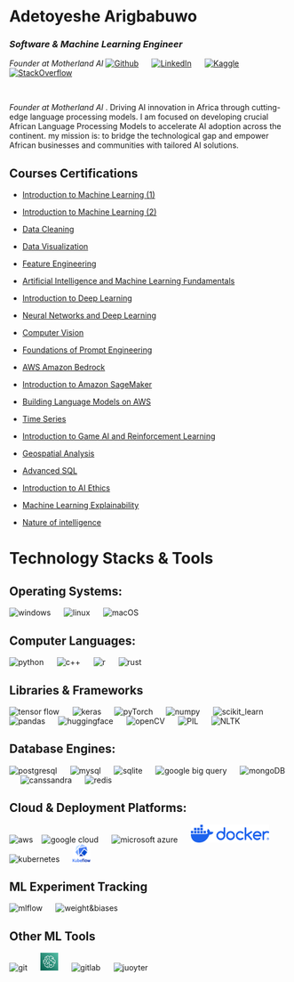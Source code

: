 # Adetoyeshe Arigbabuwo
### *Software & Machine Learning Engineer*
*Founder at Motherland AI* 
[<img src='https://upload.wikimedia.org/wikipedia/commons/9/91/Octicons-mark-github.svg' alt='Github' height='24'></img>](https://github.com/princegbabuwo)
&nbsp;&nbsp;&nbsp;&nbsp;
[<img src='https://upload.wikimedia.org/wikipedia/commons/7/7e/LinkedIn_PNG16.png' height='24' alt='LinkedIn'>](https://www.linkedin.com/in/princegbabuwo/)
&nbsp;&nbsp;&nbsp;&nbsp;
[<img src='https://upload.wikimedia.org/wikipedia/commons/7/7c/Kaggle_logo.png' alt='Kaggle' height='24'>](https://www.kaggle.com/adetoyeshearigbabuwo)
&nbsp;&nbsp;&nbsp;&nbsp;
[<img src='https://upload.wikimedia.org/wikipedia/commons/e/ef/Stack_Overflow_icon.svg' alt='StackOverflow' height='24'>](https://stackoverflow.com/users/10446949/adetoye?tab=profile)

<br>

*Founder at Motherland AI* . Driving AI innovation in Africa through cutting-edge language processing models. I am focused on developing crucial African Language Processing Models to accelerate AI adoption across the continent. my mission is: to bridge the technological gap and empower African businesses and communities with tailored AI solutions.

## Courses Certifications
* [Introduction to Machine Learning (1)](https://drive.google.com/file/d/1mmU3nTjaUeYOo2odR4GfeB1OGh8EPhbe/view?usp=drive_link)

* [Introduction to Machine Learning (2)](https://www.kaggle.com/learn/certification/adetoyeshearigbabuwo/intro-to-machine-learning)

* [Data Cleaning](https://www.kaggle.com/learn/certification/adetoyeshearigbabuwo/data-cleaning)

* [Data Visualization](https://www.kaggle.com/learn/certification/adetoyeshearigbabuwo/data-visualization)

* [Feature Engineering](https://www.kaggle.com/learn/certification/adetoyeshearigbabuwo/feature-engineering)

* [Artificial Intelligence and Machine Learning Fundamentals](https://www.udemy.com/certificate/UC-41d45651-33b3-4569-8cc3-c38b0f5bfc89/)

* [Introduction to Deep Learning](https://www.kaggle.com/learn/certification/adetoyeshearigbabuwo/intro-to-deep-learning)

* [Neural Networks and Deep Learning](https://www.coursera.org/account/accomplishments/records/CWXK45GT9C9J)

* [Computer Vision](https://www.kaggle.com/learn/certification/adetoyeshearigbabuwo/computer-vision)

* [Foundations of Prompt Engineering](https://drive.google.com/file/d/1tbD056rcv_A87qx6-QxAnX9-WBicZSCZ/view?usp=drive_link)

* [AWS Amazon Bedrock](https://drive.google.com/file/d/10etOp-Gkg061r1fIH-zFp2yKw5mQ7wXY/view?usp=drive_link)

* [Introduction to Amazon SageMaker](https://drive.google.com/file/d/19fKGG3vuc3QzLqD5jZTH9-XbjNBMJQsv/view?usp=drive_link)

* [Building Language Models on AWS](https://drive.google.com/file/d/18AvJ4IsSW0viSZPOksXZYoDK7JPQTjXA/view?usp=drive_link)

* [Time Series](https://www.kaggle.com/learn/certification/adetoyeshearigbabuwo/time-series)

* [Introduction to Game AI and Reinforcement Learning](https://www.kaggle.com/learn/certification/adetoyeshearigbabuwo/intro-to-game-ai-and-reinforcement-learning)

* [Geospatial Analysis](https://www.kaggle.com/learn/certification/adetoyeshearigbabuwo/geospatial-analysis)

* [Advanced SQL](https://www.kaggle.com/learn/certification/adetoyeshearigbabuwo/advanced-sql)

* [Introduction to AI Ethics](https://www.kaggle.com/learn/certification/adetoyeshearigbabuwo/intro-to-ai-ethics)

* [Machine Learning Explainability](https://www.kaggle.com/learn/certification/adetoyeshearigbabuwo/machine-learning-explainability)

* [Nature of intelligence](https://www.udemy.com/certificate/UC-1f5b8821-780d-4a5e-9d20-501c66538af3/)




# Technology Stacks & Tools
## Operating Systems:
<img src='https://upload.wikimedia.org/wikipedia/commons/8/87/Windows_logo_-_2021.svg' height='32' alt='windows'></img>
&nbsp;&nbsp;&nbsp;&nbsp;
<img src='https://upload.wikimedia.org/wikipedia/commons/f/f1/Icons8_flat_linux.svg' height='32' alt='linux'></img>
&nbsp;&nbsp;&nbsp;&nbsp;
<img src='https://upload.wikimedia.org/wikipedia/commons/7/74/Apple_logo_dark_grey.svg' height='32' alt='macOS'></img>
&nbsp;&nbsp;&nbsp;&nbsp;
<br>

## Computer Languages:
<img src='https://upload.wikimedia.org/wikipedia/commons/c/c3/Python-logo-notext.svg' height='32' alt='python'></img>
&nbsp;&nbsp;&nbsp;&nbsp;
<img src='https://upload.wikimedia.org/wikipedia/commons/1/18/ISO_C%2B%2B_Logo.svg' height='32' alt='c++'>
&nbsp;&nbsp;&nbsp;&nbsp;
<img src='https://www.r-project.org/logo/Rlogo.svg' height='32' alt='r'>
&nbsp;&nbsp;&nbsp;&nbsp;
<img src='https://www.rust-lang.org/logos/rust-logo-32x32.png' alt='rust'>
<br>

## Libraries & Frameworks
<img src='https://upload.wikimedia.org/wikipedia/commons/2/2d/Tensorflow_logo.svg' height='32' alt='tensor flow'></img>
&nbsp;&nbsp;&nbsp;&nbsp;
<img src='https://upload.wikimedia.org/wikipedia/commons/a/ae/Keras_logo.svg' height='32' alt='keras'></img>
&nbsp;&nbsp;&nbsp;&nbsp;
<img src='https://upload.wikimedia.org/wikipedia/commons/1/10/PyTorch_logo_icon.svg' height='32' alt='pyTorch'>
&nbsp;&nbsp;&nbsp;&nbsp;
<img src='https://upload.wikimedia.org/wikipedia/commons/3/31/NumPy_logo_2020.svg' height='32' alt='numpy'>
&nbsp;&nbsp;&nbsp;&nbsp;
<img src='https://upload.wikimedia.org/wikipedia/commons/0/05/Scikit_learn_logo_small.svg' height='32' alt='scikit_learn'>
&nbsp;&nbsp;&nbsp;&nbsp;
<img src='https://upload.wikimedia.org/wikipedia/commons/e/ed/Pandas_logo.svg' height='32' alt='pandas'>
&nbsp;&nbsp;&nbsp;&nbsp;
<img src='https://cdn-lfs.huggingface.co/repos/96/a2/96a2c8468c1546e660ac2609e49404b8588fcf5a748761fa72c154b2836b4c83/42378b786aa85e6103abbd2ee24e56672467d562ecf884eb51cefe3a68971087?response-content-disposition=inline%3B+filename*%3DUTF-8%27%27hf-logo-with-title.png%3B+filename%3D%22hf-logo-with-title.png%22%3B&response-content-type=image%2Fpng&Expires=1721499626&Policy=eyJTdGF0ZW1lbnQiOlt7IkNvbmRpdGlvbiI6eyJEYXRlTGVzc1RoYW4iOnsiQVdTOkVwb2NoVGltZSI6MTcyMTQ5OTYyNn19LCJSZXNvdXJjZSI6Imh0dHBzOi8vY2RuLWxmcy5odWdnaW5nZmFjZS5jby9yZXBvcy85Ni9hMi85NmEyYzg0NjhjMTU0NmU2NjBhYzI2MDllNDk0MDRiODU4OGZjZjVhNzQ4NzYxZmE3MmMxNTRiMjgzNmI0YzgzLzQyMzc4Yjc4NmFhODVlNjEwM2FiYmQyZWUyNGU1NjY3MjQ2N2Q1NjJlY2Y4ODRlYjUxY2VmZTNhNjg5NzEwODc%7EcmVzcG9uc2UtY29udGVudC1kaXNwb3NpdGlvbj0qJnJlc3BvbnNlLWNvbnRlbnQtdHlwZT0qIn1dfQ__&Signature=QN9sBR6xgLsVqxSkzxpREbJLXZoBa-RXOL1AFpukS7l5YmjfiJuIb8O7cw7A1Ih7Fb61yv%7EyPaHxE%7EB8s54e82zKSXW32Kl2BzvrSxawqlzlGIpUTHJlAeKBllCBpAFulr5le4tRGxoxWu2Gf55QLUflI%7E1CXNKCeqKa6I2MMqM0UqnmEQc2tMiXGMNSdQfKsKbDG1sdcqQP2-oLjBuj2vzLD97jrOEytb8ZvS3P-jNkD1fcRCCS-iBhFIMZW65yH9Q6qYlvPLtNeiv1zsH%7EfkTLM%7EfVIy13B%7EEfek-6aMf1hUy0KVzBcwxhmRq0eM8DEN4wSH4GW2lxc4DcoeVv9w__&Key-Pair-Id=K3ESJI6DHPFC7' height='32' alt='huggingface'>
&nbsp;&nbsp;&nbsp;&nbsp;
<img src='https://upload.wikimedia.org/wikipedia/commons/3/32/OpenCV_Logo_with_text_svg_version.svg' height='32' alt='openCV'>
&nbsp;&nbsp;&nbsp;&nbsp;
<img src='https://cloud.githubusercontent.com/assets/72164/2638484/3f743636-beaf-11e3-8f26-0d3b41f12edf.png' height='32' alt='PIL'>
&nbsp;&nbsp;&nbsp;&nbsp;
<img src='https://thedatascientist.com/wp-content/uploads/2023/08/nltk.png' height='32' alt='NLTK'>
<br>

## Database Engines:
<img src='https://wiki.postgresql.org/images/a/a4/PostgreSQL_logo.3colors.svg' height='32' alt='postgresql'></img>
&nbsp;&nbsp;&nbsp;&nbsp;
<img src='https://www.mysql.com/common/logos/logo-mysql-170x115.png' height='32' alt='mysql'>
&nbsp;&nbsp;&nbsp;&nbsp;
<img src='https://upload.wikimedia.org/wikipedia/commons/3/38/SQLite370.svg' height='32' alt='sqlite'>
&nbsp;&nbsp;&nbsp;&nbsp;
<img src='https://metriclabs.com.au/wp-content/uploads/2024/06/314-3143797_google-big-query-logo-google-bigquery-logo-clipart.jpg' height='32' alt='google big query'></img>
&nbsp;&nbsp;&nbsp;&nbsp;
<img src='https://upload.wikimedia.org/wikipedia/commons/9/93/MongoDB_Logo.svg' height='32' alt='mongoDB'>
&nbsp;&nbsp;&nbsp;&nbsp;
<img src='https://upload.wikimedia.org/wikipedia/commons/5/5e/Cassandra_logo.svg' height='32' alt='canssandra'>
&nbsp;&nbsp;&nbsp;&nbsp;
<img src='https://upload.wikimedia.org/wikipedia/commons/6/64/Logo-redis.svg' height='32' alt='redis'>
&nbsp;&nbsp;&nbsp;&nbsp;
<br>

## Cloud & Deployment Platforms:
<img src='https://upload.wikimedia.org/wikipedia/commons/9/93/Amazon_Web_Services_Logo.svg' height='32' alt='aws'><img>
&nbsp;&nbsp;
<img src='https://upload.wikimedia.org/wikipedia/commons/5/51/Google_Cloud_logo.svg' height='32' alt='google cloud'>
&nbsp;&nbsp;&nbsp;&nbsp;
<img src='https://upload.wikimedia.org/wikipedia/commons/a/a8/Microsoft_Azure_Logo.svg' height='32' alt='microsoft azure'>
&nbsp;&nbsp;&nbsp;&nbsp;
<img src='icons/docker-logo-blue.png' height='32' alt='docker'>
&nbsp;&nbsp;&nbsp;&nbsp;
<img src='https://upload.wikimedia.org/wikipedia/commons/6/67/Kubernetes_logo.svg' height='32' alt='kubernetes'>
&nbsp;&nbsp;&nbsp;&nbsp;
<img src='icons/kubeflow.svg' height='32' alt='kubeflow'>
&nbsp;&nbsp;&nbsp;&nbsp;
<br>

## ML Experiment Tracking
<img src='https://mlflow.org/img/mlflow-black.svg' height='32' alt='mlflow'></img>
&nbsp;&nbsp;&nbsp;&nbsp;
<img src='https://site.wandb.ai/nitropack_static/pfApWRihljemXzAqfjcIBKUphCWQwXRI/assets/images/optimized/rev-3bb3226/site.wandb.ai/wp-content/uploads/2024/05/Horizontal-WB-logo.svg' height='32' alt='weight&biases'>
&nbsp;&nbsp;&nbsp;&nbsp;

## Other ML Tools
<img src='https://upload.wikimedia.org/wikipedia/commons/3/3f/Git_icon.svg' height='32' alt='git'></img>
&nbsp;&nbsp;&nbsp;&nbsp;
<img src='icons/SageMaker.png' height='32' alt='amazon sagemaker'>
&nbsp;&nbsp;&nbsp;&nbsp;
<img src='https://upload.wikimedia.org/wikipedia/commons/e/e1/GitLab_logo.svg' height='32' alt='gitlab'>
&nbsp;&nbsp;&nbsp;&nbsp;
<img src='https://upload.wikimedia.org/wikipedia/commons/archive/3/38/20190118024745%21Jupyter_logo.svg' height='32' alt='juoyter'>
&nbsp;&nbsp;&nbsp;&nbsp;

<!--

# Technology Stacks & Tools
## Operating Systems:
- Windows
- Linux
- MacOS

## Computer Languages:
- Python
- C++
- R
- Rust

## Libraries & Frameworks
- Tensor Flow
- Keras
- PyTorch
- Numpy 
- Scikit Learn
- Pandas
- Spacy
- HuggingFace Transformers
- OpenCV
- Pillow
- Apache Hadoo
- NLTK
- Apache MXNet
- Microsoft COgnitive Toolkit

## Database Engines:
-PostgreSQL
- MySQL
- SQLite
- MongoDB
- Canssandra DB
- Redis

## Cloud & Deployment Platforms:
- AWS
- Google Cloud
- Microsoft Azure
- Docker
- Kubernetes
- KubeFlow

## ML Experiment Tracking
- ML Flow
- Weights and Biases
- Neptune.ai

## Other ML Tools
- Data Robot
- Git
- GitHub
- GitLab
- Apache Kafka
- Apache Spark
- JupyterLab and Jupyter Notebook
- Google Collab
- Label Studio
- Amazon SageMaker
- Google BugQuery
-->
